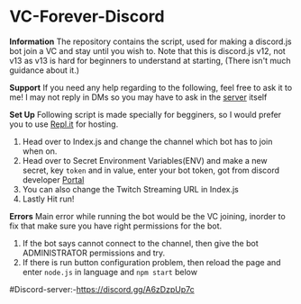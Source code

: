 # VC-Forever-Discord
**Information**
The repository contains the script, used for making a discord.js bot join a VC and stay until you wish to. Note that this is discord.js v12, not v13 as v13 is hard for beginners to understand at starting, (There isn't much guidance about it.)

**Support**
If you need any help regarding to the following, feel free to ask it to me! I may not reply in DMs so you may have to ask in the [server](https://discord.gg/darkdomain) itself

**Set Up**
Following script is made specially for begginers, so I would prefer you to use [Repl.it](https://repl.it/~) for hosting.
1. Head over to Index.js and change the channel which bot has to join when on.
2. Head over to Secret Environment Variables(ENV) and make a new secret, key `token` and in value, enter your bot token, got from discord developer [Portal](https://discord.com/developers/applications)
3. You can also change the Twitch Streaming URL in Index.js
4. Lastly Hit run!

**Errors**
Main error while running the bot would be the VC joining, inorder to fix that make sure you have right permissions for the bot.
1. If the bot says cannot connect to the channel, then give the bot ADMINISTRATOR permissions and try.
2. If there is run button configuration problem, then reload the page and enter `node.js` in language and `npm start` below

#Discord-server:-https://discord.gg/A6zDzpUp7c
